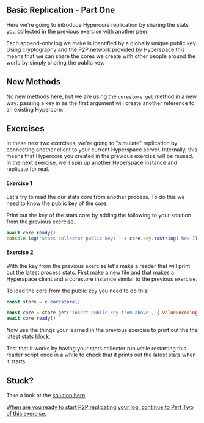 ## Basic Replication - Part One

Here we're going to introduce Hypercore replication by sharing the stats you collected in the previous exercise with another peer.

Each append-only log we make is identified by a globally unique public key. Using cryptography and the P2P network provided by Hyperspace this means that we can share the cores we create with other people around the world by simply sharing the public key.

## New Methods
No new methods here, but we are using the `corestore.get` method in a new way: passing a key in as the first argument will create another reference to an existing Hypercore.

## Exercises

In these next two exercises, we're going to "simulate" replication by connecting another client to your current Hyperspace server. Internally, this means that Hypercore you created in the previous exercise will be reused. In the next exercise, we'll spin up another Hyperspace instance and replicate for real.

#### Exercise 1

Let's try to read the our stats core from another process. To do this we need to know the public key of the core.

Print out the key of the stats core by adding the following to your solution from the previous exercise.

```js
await core.ready()
console.log('Stats collector public key: ' + core.key.toString('hex'))
```

#### Exercise 2

With the key from the previous exercise let's make a reader that will print out the latest process stats.
First make a new file and that makes a Hyperspace client and a corestore instance similar to the previous exercise.

To load the core from the public key you need to do this:

```js
const store = c.corestore()

const core = store.get('insert-public-key-from-above', { valueEncoding: 'json' })
await core.ready()
```

Now use the things your learned in the previous exercise to print out the the latest stats block.

Test that it works by having your stats collector run while restarting this reader script once in a while
to check that it prints out the latest stats when it starts.

## Stuck?

Take a look at the [solution here](/solutions/04a/index.js).

[When are you ready to start P2P replicating your log, continue to Part Two of this exercise.](04b.md)
